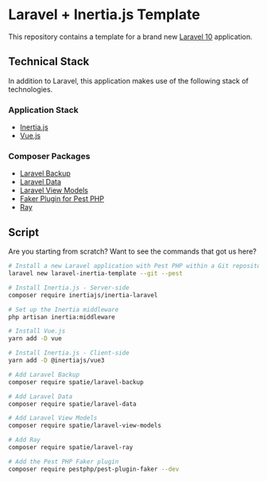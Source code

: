 # Laravel + Inertia.js Template

This repository contains a template for a brand new [Laravel 10](https://laravel.com/docs/10.x) application.

## Technical Stack

In addition to Laravel, this application makes use of the following stack of technologies.

### Application Stack

* [Inertia.js](https://inertiajs.com)
* [Vue.js](https://vuejs.org/)

### Composer Packages

* [Laravel Backup](https://spatie.be/docs/laravel-backup)
* [Laravel Data](https://spatie.be/docs/laravel-data)
* [Laravel View Models](https://github.com/spatie/laravel-view-models)
* [Faker Plugin for Pest PHP](https://pestphp.com/docs/plugins)
* [Ray](https://spatie.be/docs/ray/v1/installation-in-your-project/laravel)

## Script

Are you starting from scratch? Want to see the commands that got us here?

```bash
# Install a new Laravel application with Pest PHP within a Git repository
laravel new laravel-inertia-template --git --pest

# Install Inertia.js - Server-side
composer require inertiajs/inertia-laravel

# Set up the Inertia middleware
php artisan inertia:middleware

# Install Vue.js
yarn add -D vue

# Install Inertia.js - Client-side
yarn add -D @inertiajs/vue3

# Add Laravel Backup
composer require spatie/laravel-backup

# Add Laravel Data
composer require spatie/laravel-data

# Add Laravel View Models
composer require spatie/laravel-view-models

# Add Ray
composer require spatie/laravel-ray

# Add the Pest PHP Faker plugin
composer require pestphp/pest-plugin-faker --dev


```

